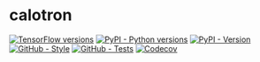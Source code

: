 # calotron

[![TensorFlow versions](https://img.shields.io/badge/tensorflow-2.11-f57000?style=flat)](https://www.tensorflow.org/versions)
[![PyPI - Python versions](https://img.shields.io/pypi/pyversions/calotron)](https://pypi.python.org/pypi/calotron)
[![PyPI - Version](https://img.shields.io/pypi/v/calotron)](https://pypi.python.org/pypi/calotron)
[![GitHub - Style](https://github.com/mbarbetti/calotron/actions/workflows/style.yml/badge.svg?branch=main)](https://github.com/mbarbetti/calotron/actions/workflows/style.yml)
[![GitHub - Tests](https://github.com/mbarbetti/calotron/actions/workflows/tests.yml/badge.svg?branch=main)](https://github.com/mbarbetti/calotron/actions/workflows/tests.yml)
[![Codecov](https://codecov.io/gh/mbarbetti/calotron/branch/main/graph/badge.svg?token=DRG8BWC9RR)](https://codecov.io/gh/mbarbetti/calotron)
